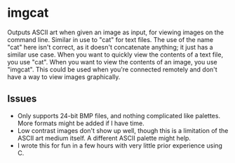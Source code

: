 imgcat
======

Outputs ASCII art when given an image as input, for viewing images on the command line.
Similar in use to "cat" for text files. The use of the name "cat" here isn't correct, as
it doesn't concatenate anything; it just has a similar use case. When you want to quickly
view the contents of a text file, you use "cat". When you want to view the contents of an
image, you use "imgcat". This could be used when you're connected remotely and don't have
a way to view images graphically.

## Issues
* Only supports 24-bit BMP files, and nothing complicated like palettes. More formats
might be added if I have time.
* Low contrast images don't show up well, though this is a limitation of the ASCII art
medium itself. A different ASCII palette might help.
* I wrote this for fun in a few hours with very little prior experience using C.
